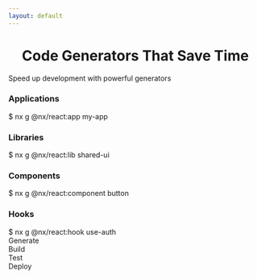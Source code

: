 ```yaml
---
layout: default
---
```


<div class="title-container">
  <h1>Code Generators That Save Time</h1>
</div>

<div class="flex flex-col items-center mt-4">
  <div v-click class="text-xl text-center max-w-3xl mb-6">
    Speed up development with powerful generators
  </div>
</div>

<!-- Top Row: Applications and Libraries -->
<div class="grid grid-cols-2 gap-6 px-6 mb-6">
  <div v-click class="generator-card">
    <div class="flex items-center gap-3 mb-3">
      <i class="i-mdi-application text-2xl text-blue-400"></i>
      <h3 class="text-lg font-bold">Applications</h3>
    </div>
    <div class="command-box">
      <span class="text-green-400">$</span> nx g @nx/react:app my-app
    </div>
  </div>
  <div v-click class="generator-card">
    <div class="flex items-center gap-3 mb-3">
      <i class="i-mdi-library text-2xl text-purple-400"></i>
      <h3 class="text-lg font-bold">Libraries</h3>
    </div>
    <div class="command-box">
      <span class="text-green-400">$</span> nx g @nx/react:lib shared-ui
    </div>
  </div>
</div>

<!-- Middle Row: Components and Hooks -->
<div class="grid grid-cols-2 gap-6 px-6 mb-8">
  <div v-click class="generator-card">
    <div class="flex items-center gap-3 mb-3">
      <i class="i-mdi-puzzle text-2xl text-teal-400"></i>
      <h3 class="text-lg font-bold">Components</h3>
    </div>
    <div class="command-box">
      <span class="text-green-400">$</span> nx g @nx/react:component button
    </div>
  </div>
  <div v-click class="generator-card">
    <div class="flex items-center gap-3 mb-3">
      <i class="i-mdi-hook text-2xl text-amber-400"></i>
      <h3 class="text-lg font-bold">Hooks</h3>
    </div>
    <div class="command-box">
      <span class="text-green-400">$</span> nx g @nx/react:hook use-auth
    </div>
  </div>
</div>

<!-- Bottom: Flow Diagram -->
<div v-click class="px-6">
  <div class="flow-diagram">
    <div class="flow-step">
      <i class="i-mdi-code-braces text-2xl text-blue-400"></i>
      <span>Generate</span>
    </div>
    <div class="flow-arrow">
      <i class="i-mdi-arrow-right text-lg"></i>
    </div>
    <div class="flow-step">
      <i class="i-mdi-cog text-2xl text-purple-400"></i>
      <span>Build</span>
    </div>
    <div class="flow-arrow">
      <i class="i-mdi-arrow-right text-lg"></i>
    </div>
    <div class="flow-step">
      <i class="i-mdi-test-tube text-2xl text-teal-400"></i>
      <span>Test</span>
    </div>
    <div class="flow-arrow">
      <i class="i-mdi-arrow-right text-lg"></i>
    </div>
    <div class="flow-step">
      <i class="i-mdi-rocket-launch text-2xl text-amber-400"></i>
      <span>Deploy</span>
    </div>
  </div>
</div>

<style>
.title-container {
  text-align: center;
  margin-top: 1rem;
}

.generator-card {
  @apply bg-gray-800/50 backdrop-blur-sm p-4 rounded-xl border border-gray-700/50 
         transition-all duration-300 hover:transform hover:-translate-y-1 hover:shadow-lg;
}

.command-box {
  @apply bg-gray-900/50 p-2 rounded font-mono text-sm;
}

.command-box:hover {
  @apply bg-gray-900/80;
}

.flow-diagram {
  @apply flex items-center justify-center gap-4 bg-gray-800/30 p-4 rounded-xl backdrop-blur-sm
         border border-gray-700/30;
}

.flow-step {
  @apply flex flex-col items-center gap-1 p-2 bg-gray-800/50 rounded-lg
         transition-all duration-300 hover:transform hover:scale-105;
}

.flow-step span {
  @apply text-xs text-gray-400 font-medium;
}

.flow-arrow {
  @apply text-gray-500;
}
</style>